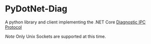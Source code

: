 # PyDotNet-Diag

A python library and client implementing the .NET Core [Diagnostic IPC Protocol](https://github.com/dotnet/diagnostics/blob/master/documentation/design-docs/ipc-protocol.md)

*Note* Only Unix Sockets are supported at this time.

